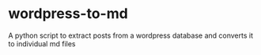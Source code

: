 # wordpress-to-md
A python script to extract posts from a wordpress database and converts it to individual md files
